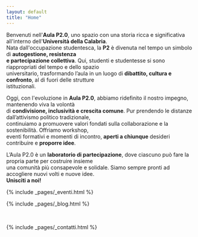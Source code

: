 ```yaml
---
layout: default
title: "Home"
---
```


Benvenuti nell'**Aula P2.0**, uno spazio con una storia ricca e significativa all'interno dell'**Università della Calabria**.  
Nata dall'occupazione studentesca, la **P2** è divenuta nel tempo un simbolo di **autogestione, resistenza  
e partecipazione collettiva**. Qui, studenti e studentesse si sono riappropriati del tempo e dello spazio  
universitario, trasformando l’aula in un luogo di **dibattito, cultura e confronto**, al di fuori delle strutture  
istituzionali.

Oggi, con l'evoluzione in **Aula P2.0**, abbiamo ridefinito il nostro impegno, mantenendo viva la volontà  
di **condivisione, inclusività e crescita comune**. Pur prendendo le distanze dall’attivismo politico tradizionale,  
continuiamo a promuovere valori fondati sulla collaborazione e la sostenibilità. Offriamo workshop,  
eventi formativi e momenti di incontro, **aperti a chiunque** desideri contribuire e **proporre idee**.

L’Aula P2.0 è un **laboratorio di partecipazione**, dove ciascuno può fare la propria parte per costruire insieme  
una comunità più consapevole e solidale. Siamo sempre pronti ad accogliere nuovi volti e nuove idee.  
**Unisciti a noi!**

{% include _pages/_eventi.html %}

{% include _pages/_blog.html %}

<br>

{% include _pages/_contatti.html %}